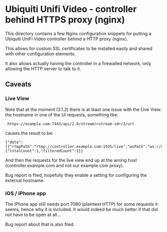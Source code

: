 # Ubiquiti Unifi Video - controller behind HTTPS proxy (nginx)

This directory contains a few Nginx configuration snippets for putting a Ubiquiti UniFi Video controller behind a HTTP proxy (nginx).

This allows for custom SSL certificates to be installed easily and shared with other configuration elements.

It also allows actually having the controller in a firewalled network, only allowing the HTTP server to talk to it.

## Caveats

### Live View

Note that at the moment (3.1.2) there is at least one issue with the Live View: the hostname in one of the UI requests, something like:
```
 https://example.com:7443/api/2.0/stream/<stream-id>/2/url
```
causes the result to be:

```
{"data":[{"rtmpPath":"rtmp://controller.example.com:1935/live","wsPath":"ws://controller.example.com:7445","wssPath":"wss://controller.example.com:7446","streamName":"cxC5fgtw7TvYicBmAe"}],"meta":{"totalCount":1,"filteredCount":1}}
```

And then the requests for the live view end up at the wrong host (controller.example.com and not our example.com proxy).

Bug report is filed, hopefully they enable a setting for configuring the external hostname.

### iOS / iPhone app

The iPhone app still needs port 7080 (plaintext HTTP) for some requests it seems, hence why it is included.
It would indeed be much better if that did not have to be open at all...

Bug report about that is also filed.

